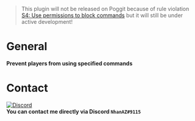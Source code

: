 > This plugin will not be released on Poggit because of rule violation [S4: Use permissions to block commands](https://poggit.pmmp.io/rules.edit) but it will still be under active development!

# General
**Prevent players from using specified commands**

# Contact
[![Discord](https://img.shields.io/discord/986553214889517088?label=discord&color=7289DA&logo=discord)](https://discord.gg/j2X83ujT6c)\
**You can contact me directly via Discord `NhanAZ#9115`**
